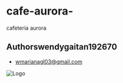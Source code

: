 # cafe-aurora-

cafeteria aurora


## Authorswendygaitan192670

- [wmarianagl03@gmail.com](https://www.github.com/octokatherine)



![Logo](https://www.figma.com/design/aSd6FmStpgvF4mNc75HTTJ/Caf%C3%A9-Aurora-Mockup?node-id=1-3&t=mAue62OXYIh8uZdH-1)
